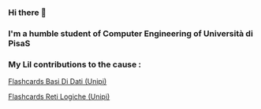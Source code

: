 <!--
**JoiBoy/JoiBoy** is a ✨ _special_ ✨ repository because its `README.md` (this file) appears on your GitHub profile.

Here are some ideas to get you started:

- 🔭 I’m currently working on ...
- 🌱 I’m currently learning ...
- 👯 I’m looking to collaborate on ...
- 🤔 I’m looking for help with ...
- 💬 Ask me about ...
- 📫 How to reach me: ...
- 😄 Pronouns: ...
- ⚡ Fun fact: ...
-->

### Hi there 👋
### I'm a humble student of Computer Engineering of Università di PisaS
### My Lil contributions to the cause : 
  [Flashcards Basi Di Dati (Unipi)](https://app.studysmarter.de/studysets/9009615?ref=ZyVjr0usps1CHlFRGd5rScNazLBZ0pCM)
  
  [Flashcards Reti Logiche (Unipi)](https://app.studysmarter.de/studysets/7907219?ref=ZyVjr0usps1CHlFRGd5rScNazLBZ0pCM)
